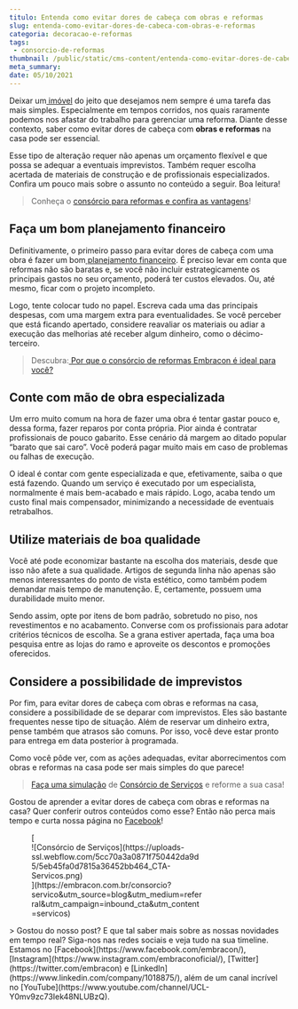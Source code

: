 ```yaml
---
titulo: Entenda como evitar dores de cabeça com obras e reformas
slug: entenda-como-evitar-dores-de-cabeca-com-obras-e-reformas
categoria: decoracao-e-reformas
tags:
 - consorcio-de-reformas
thumbnail: /public/static/cms-content/entenda-como-evitar-dores-de-cabeca-com-obras-e-reformas.jpeg
meta_summary: 
date: 05/10/2021
---
```

Deixar um[ imóvel](https://www.embracon.com.br/consorcio-de-imoveis) do jeito que desejamos nem sempre é uma tarefa das mais simples. Especialmente em tempos corridos, nos quais raramente podemos nos afastar do trabalho para gerenciar uma reforma. Diante desse contexto, saber como evitar dores de cabeça com **obras e reformas** na casa pode ser essencial.

Esse tipo de alteração requer não apenas um orçamento flexível e que possa se adequar a eventuais imprevistos. Também requer escolha acertada de materiais de construção e de profissionais especializados. Confira um pouco mais sobre o assunto no conteúdo a seguir. Boa leitura!

> Conheça o [consórcio para reformas e confira as vantagens](https://www.embracon.com.br/blog/conheca-o-consorcio-para-reforma-e-confira-as-vantagens)!

Faça um bom planejamento financeiro
-----------------------------------

Definitivamente, o primeiro passo para evitar dores de cabeça com uma obra é fazer um bom[ planejamento financeiro](https://www.embracon.com.br/blog/planejamento-financeiro-um-guia-para-as-financas-nao-sairem-de-controle). É preciso levar em conta que reformas não são baratas e, se você não incluir estrategicamente os principais gastos no seu orçamento, poderá ter custos elevados. Ou, até mesmo, ficar com o projeto incompleto.

Logo, tente colocar tudo no papel. Escreva cada uma das principais despesas, com uma margem extra para eventualidades. Se você perceber que está ficando apertado, considere reavaliar os materiais ou adiar a execução das melhorias até receber algum dinheiro, como o décimo-terceiro.

> Descubra:[ Por que o consórcio de reformas Embracon é ideal para você?](https://www.embracon.com.br/blog/consorcio-reforma-embracon-por-que-e-uma-boa-opcao)

Conte com mão de obra especializada
-----------------------------------

Um erro muito comum na hora de fazer uma obra é tentar gastar pouco e, dessa forma, fazer reparos por conta própria. Pior ainda é contratar profissionais de pouco gabarito. Esse cenário dá margem ao ditado popular “barato que sai caro”. Você poderá pagar muito mais em caso de problemas ou falhas de execução.

O ideal é contar com gente especializada e que, efetivamente, saiba o que está fazendo. Quando um serviço é executado por um especialista, normalmente é mais bem-acabado e mais rápido. Logo, acaba tendo um custo final mais compensador, minimizando a necessidade de eventuais retrabalhos.

Utilize materiais de boa qualidade
----------------------------------

Você até pode economizar bastante na escolha dos materiais, desde que isso não afete a sua qualidade. Artigos de segunda linha não apenas são menos interessantes do ponto de vista estético, como também podem demandar mais tempo de manutenção. E, certamente, possuem uma durabilidade muito menor.

Sendo assim, opte por itens de bom padrão, sobretudo no piso, nos revestimentos e no acabamento. Converse com os profissionais para adotar critérios técnicos de escolha. Se a grana estiver apertada, faça uma boa pesquisa entre as lojas do ramo e aproveite os descontos e promoções oferecidos.

Considere a possibilidade de imprevistos
----------------------------------------

Por fim, para evitar dores de cabeça com obras e reformas na casa, considere a possibilidade de se deparar com imprevistos. Eles são bastante frequentes nesse tipo de situação. Além de reservar um dinheiro extra, pense também que atrasos são comuns. Por isso, você deve estar pronto para entrega em data posterior à programada.

Como você pôde ver, com as ações adequadas, evitar aborrecimentos com obras e reformas na casa pode ser mais simples do que parece!

> [Faça uma simulação](https://www.embracon.com.br/consorcio) de [Consórcio de Serviços](https://www.embracon.com.br/consorcio-servicos) e reforme a sua casa!

Gostou de aprender a evitar dores de cabeça com obras e reformas na casa? Quer conferir outros conteúdos como esse? Então não perca mais tempo e curta nossa página no [Facebook](https://www.facebook.com/embracon/)!

<figure class="w-richtext-figure-type-image w-richtext-align-center" style="max-width:310px">[<div>![Consórcio de Serviços](https://uploads-ssl.webflow.com/5cc70a3a0871f750442da9d5/5eb45fa0d7815a36452bb464_CTA-Servicos.png)</div>](https://embracon.com.br/consorcio?servico&utm_source=blog&utm_medium=referral&utm_campaign=inbound_cta&utm_content=servicos)</figure>> Gostou do nosso post? E que tal saber mais sobre as nossas novidades em tempo real? Siga-nos nas redes sociais e veja tudo na sua timeline. Estamos no [Facebook](https://www.facebook.com/embracon/), [Instagram](https://www.instagram.com/embraconoficial/), [Twitter](https://twitter.com/embracon) e [LinkedIn](https://www.linkedin.com/company/1018875/), além de um canal incrível no [YouTube](https://www.youtube.com/channel/UCL-Y0mv9zc73Iek48NLUBzQ).
